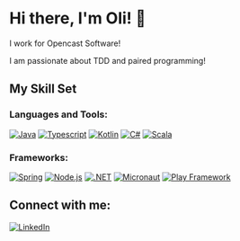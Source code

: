 # Hi there, I'm Oli! 👋

I work for Opencast Software!

I am passionate about TDD and paired programming!

## My Skill Set
### Languages and Tools:
[![Java](https://img.shields.io/badge/-Java-007396?style=flat&logo=java&logoColor=white)](https://www.java.com/)
[![Typescript](https://img.shields.io/badge/-TypeScript-3178C6?style=flat&logo=typescript&logoColor=white)](https://www.typescriptlang.org/)
[![Kotlin](https://img.shields.io/badge/-Kotlin-7F52FF?style=flat&logo=kotlin&logoColor=white)](https://kotlinlang.org/)
[![C#](https://img.shields.io/badge/-C%23-239120?style=flat&logo=c-sharp&logoColor=white)](https://docs.microsoft.com/en-us/dotnet/csharp/)
[![Scala](https://img.shields.io/badge/-Scala-DC322F?style=flat&logo=scala&logoColor=white)](https://www.scala-lang.org/)

### Frameworks:
[![Spring](https://img.shields.io/badge/-Spring-6DB33F?style=flat&logo=spring&logoColor=white)](https://spring.io/)
[![Node.js](https://img.shields.io/badge/-Node.js-339933?style=flat&logo=node.js&logoColor=white)](https://nodejs.org/)
[![.NET](https://img.shields.io/badge/-.NET-512BD4?style=flat&logo=dotnet&logoColor=white)](https://dotnet.microsoft.com/)
[![Micronaut](https://img.shields.io/badge/-Micronaut-007396?style=flat&logo=micronaut&logoColor=white)](https://micronaut.io/)
[![Play Framework](https://img.shields.io/badge/-Play%20Framework-FFA500?style=flat&logo=playframework&logoColor=white)](https://www.playframework.com/)

## Connect with me:
[![LinkedIn](https://img.shields.io/badge/-LinkedIn-0077B5?style=flat&logo=linkedin&logoColor=white)](https://www.linkedin.com/in/oliverslade/)
